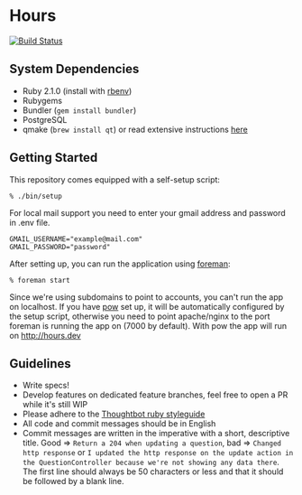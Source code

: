 Hours
=====

[![Build Status](https://magnum.travis-ci.com/DefactoSoftware/Hours.png?token=A49pyqNGPBpMX52bcsLm)](https://magnum.travis-ci.com/DefactoSoftware/Hours)

System Dependencies
-------------------
- Ruby 2.1.0 (install with [rbenv](https://github.com/sstephenson/rbenv))
- Rubygems
- Bundler (`gem install bundler`)
- PostgreSQL
- qmake (`brew install qt`) or read extensive instructions [here](https://github.com/thoughtbot/capybara-webkit/wiki/Installing-Qt-and-compiling-capybara-webkit)

Getting Started
---------------

This repository comes equipped with a self-setup script:

    % ./bin/setup

For local mail support you need to enter your gmail address and password in .env file.

    GMAIL_USERNAME="example@mail.com"
    GMAIL_PASSWORD="password"

After setting up, you can run the application using [foreman]:

    % foreman start

Since we're using subdomains to point to accounts, you can't run the app on localhost.
If you have [pow] set up, it will be automatically configured by the setup script, otherwise
you need to point apache/nginx to the port foreman is running the app on (7000 by default). With pow the app will run on http://hours.dev

[foreman]: http://ddollar.github.io/foreman/
[pow]: http://pow.cx

Guidelines
----------
- Write specs!
- Develop features on dedicated feature branches, feel free to open a PR while it's still WIP
- Please adhere to the [Thoughtbot ruby styleguide](https://github.com/thoughtbot/guides/tree/master/style#ruby)
- All code and commit messages should be in English
- Commit messages are written in the imperative with a short, descriptive title. Good => `Return a 204 when updating a question`, bad => `Changed http response` or `I updated the http response on the update action in the QuestionController because we're not showing any data there`. The first line should always be 50 characters or less and that it should be followed by a blank line.

